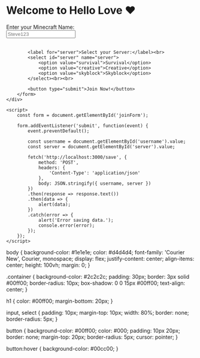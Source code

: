 <html lang="en">
<head>
    <meta charset="UTF-8">
    <meta name="viewport" content="width=device-width, initial-scale=1.0">
    <title>Hello Love - Minecraft Panel</title>
    <link rel="stylesheet" href="gp.css">
</head>
<body>
    <div class="container">
        <h1>Welcome to Hello Love ❤️</h1>
        <form id="joinForm">
            <label for="username">Enter your Minecraft Name:</label><br>
            <input type="text" id="username" name="username" placeholder="Steve123"><br><br>
            
            <label for="server">Select your Server:</label><br>
            <select id="server" name="server">
                <option value="survival">Survival</option>
                <option value="creative">Creative</option>
                <option value="skyblock">Skyblock</option>
            </select><br><br>
            
            <button type="submit">Join Now!</button>
        </form>
    </div>

    <script>
        const form = document.getElementById('joinForm');

        form.addEventListener('submit', function(event) {
            event.preventDefault();

            const username = document.getElementById('username').value;
            const server = document.getElementById('server').value;

            fetch('http://localhost:3000/save', {
                method: 'POST',
                headers: {
                    'Content-Type': 'application/json'
                },
                body: JSON.stringify({ username, server })
            })
            .then(response => response.text())
            .then(data => {
                alert(data);
            })
            .catch(error => {
                alert('Error saving data.');
                console.error(error);
            });
        });
    </script>
</body>
</html>
body {
    background-color: #1e1e1e;
    color: #d4d4d4;
    font-family: 'Courier New', Courier, monospace;
    display: flex;
    justify-content: center;
    align-items: center;
    height: 100vh;
    margin: 0;
}

.container {
    background-color: #2c2c2c;
    padding: 30px;
    border: 3px solid #00ff00;
    border-radius: 10px;
    box-shadow: 0 0 15px #00ff00;
    text-align: center;
}

h1 {
    color: #00ff00;
    margin-bottom: 20px;
}

input, select {
    padding: 10px;
    margin-top: 10px;
    width: 80%;
    border: none;
    border-radius: 5px;
}

button {
    background-color: #00ff00;
    color: #000;
    padding: 10px 20px;
    border: none;
    margin-top: 20px;
    border-radius: 5px;
    cursor: pointer;
}

button:hover {
    background-color: #00cc00;
}

